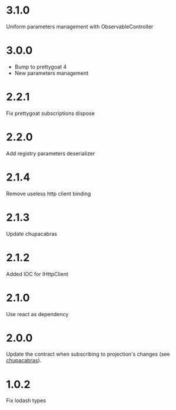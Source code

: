 # 3.1.0

Uniform parameters management with ObservableController

# 3.0.0

* Bump to prettygoat 4
* New parameters management

# 2.2.1

Fix prettygoat subscriptions dispose

# 2.2.0

Add registry parameters deserializer

# 2.1.4

Remove useless http client binding

# 2.1.3

Update chupacabras

# 2.1.2

Added IOC for IHttpClient

# 2.1.0

Use react as dependency

# 2.0.0

Update the contract when subscribing to projection's changes (see [chupacabras](https://github.com/tierratelematics/chupacabras)).


# 1.0.2

Fix lodash types